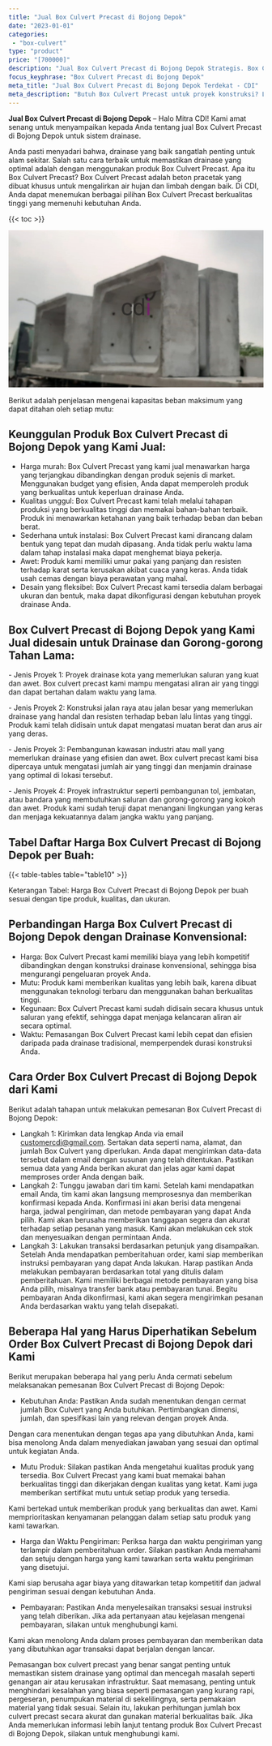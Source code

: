 ```yaml
---
title: "Jual Box Culvert Precast di Bojong Depok"
date: "2023-01-01"
categories:
 - "box-culvert"
type: "product"
price: "[700000]"
description: "Jual Box Culvert Precast di Bojong Depok Strategis. Box Culvert Precast ini menjadi solusi utama dalam proyek pembangunan sebagai bahan infrastruktur yang prima dan berkualitas tinggi. Segera dapatkan informasi detail."
focus_keyphrase: "Box Culvert Precast di Bojong Depok"
meta_title: "Jual Box Culvert Precast di Bojong Depok Terdekat - CDI"
meta_description: "Butuh Box Culvert Precast untuk proyek konstruksi? Layanan profesional kami siap membantu dengan penawaran kompetitif. Segera hubungi kami."
---
```


**Jual Box Culvert Precast di Bojong Depok** – Halo Mitra CDI! Kami amat senang untuk menyampaikan kepada Anda tentang jual Box Culvert Precast di Bojong Depok untuk sistem drainase.

Anda pasti menyadari bahwa, drainase yang baik sangatlah penting untuk alam sekitar. Salah satu cara terbaik untuk memastikan drainase yang optimal adalah dengan menggunakan produk Box Culvert Precast. Apa itu Box Culvert Precast? Box Culvert Precast adalah beton pracetak yang dibuat khusus untuk mengalirkan air hujan dan limbah dengan baik. Di CDI, Anda dapat menemukan berbagai pilihan Box Culvert Precast berkualitas tinggi yang memenuhi kebutuhan Anda.

{{< toc >}}

![Jual Box Culvert Precast di Bojong Depok](/images/box-culvert/box-culvert-06.jpg)

Berikut adalah penjelasan mengenai kapasitas beban maksimum yang dapat ditahan oleh setiap mutu: 

## Keunggulan Produk Box Culvert Precast di Bojong Depok yang Kami Jual:

*   Harga murah: Box Culvert Precast yang kami jual menawarkan harga yang terjangkau dibandingkan dengan produk sejenis di market. Menggunakan budget yang efisien, Anda dapat memperoleh produk yang berkualitas untuk keperluan drainase Anda.
*   Kualitas unggul: Box Culvert Precast kami telah melalui tahapan produksi yang berkualitas tinggi dan memakai bahan-bahan terbaik. Produk ini menawarkan ketahanan yang baik terhadap beban dan beban berat.
*   Sederhana untuk instalasi: Box Culvert Precast kami dirancang dalam bentuk yang tepat dan mudah dipasang. Anda tidak perlu waktu lama dalam tahap instalasi maka dapat menghemat biaya pekerja.
*   Awet: Produk kami memiliki umur pakai yang panjang dan resisten terhadap karat serta kerusakan akibat cuaca yang keras. Anda tidak usah cemas dengan biaya perawatan yang mahal.
*   Desain yang fleksibel: Box Culvert Precast kami tersedia dalam berbagai ukuran dan bentuk, maka dapat dikonfigurasi dengan kebutuhan proyek drainase Anda.

## Box Culvert Precast di Bojong Depok yang Kami Jual didesain untuk Drainase dan Gorong-gorong Tahan Lama:

\- Jenis Proyek 1: Proyek drainase kota yang memerlukan saluran yang kuat dan awet. Box culvert precast kami mampu mengatasi aliran air yang tinggi dan dapat bertahan dalam waktu yang lama.

\- Jenis Proyek 2: Konstruksi jalan raya atau jalan besar yang memerlukan drainase yang handal dan resisten terhadap beban lalu lintas yang tinggi. Produk kami telah didisain untuk dapat mengatasi muatan berat dan arus air yang deras.

\- Jenis Proyek 3: Pembangunan kawasan industri atau mall yang memerlukan drainase yang efisien dan awet. Box culvert precast kami bisa dipercaya untuk mengatasi jumlah air yang tinggi dan menjamin drainase yang optimal di lokasi tersebut.

\- Jenis Proyek 4: Proyek infrastruktur seperti pembangunan tol, jembatan, atau bandara yang membutuhkan saluran dan gorong-gorong yang kokoh dan awet. Produk kami sudah teruji dapat menangani lingkungan yang keras dan menjaga kekuatannya dalam jangka waktu yang panjang.

## Tabel Daftar Harga Box Culvert Precast di Bojong Depok per Buah:

{{< table-tables table="table10" >}}

Keterangan Tabel: Harga Box Culvert Precast di Bojong Depok per buah sesuai dengan tipe produk, kualitas, dan ukuran.

## Perbandingan Harga Box Culvert Precast di Bojong Depok dengan Drainase Konvensional:

*   Harga: Box Culvert Precast kami memiliki biaya yang lebih kompetitif dibandingkan dengan konstruksi drainase konvensional, sehingga bisa mengurangi pengeluaran proyek Anda.
*   Mutu: Produk kami memberikan kualitas yang lebih baik, karena dibuat menggunakan teknologi terbaru dan menggunakan bahan berkualitas tinggi.
*   Kegunaan: Box Culvert Precast kami sudah didisain secara khusus untuk saluran yang efektif, sehingga dapat menjaga kelancaran aliran air secara optimal.
*   Waktu: Pemasangan Box Culvert Precast kami lebih cepat dan efisien daripada pada drainase tradisional, memperpendek durasi konstruksi Anda.

## Cara Order Box Culvert Precast di Bojong Depok dari Kami

Berikut adalah tahapan untuk melakukan pemesanan Box Culvert Precast di Bojong Depok:

*   Langkah 1: Kirimkan data lengkap Anda via email customercdi@gmail.com. Sertakan data seperti nama, alamat, dan jumlah Box Culvert yang diperlukan.
Anda dapat mengirimkan data-data tersebut dalam email dengan susunan yang telah ditentukan. Pastikan semua data yang Anda berikan akurat dan jelas agar kami dapat memproses order Anda dengan baik.
*   Langkah 2: Tunggu jawaban dari tim kami. Setelah kami mendapatkan email Anda, tim kami akan langsung memprosesnya dan memberikan konfirmasi kepada Anda. Konfirmasi ini akan berisi data mengenai harga, jadwal pengiriman, dan metode pembayaran yang dapat Anda pilih.
Kami akan berusaha memberikan tanggapan segera dan akurat terhadap setiap pesanan yang masuk. Kami akan melakukan cek stok dan menyesuaikan dengan permintaan Anda.
*   Langkah 3: Lakukan transaksi berdasarkan petunjuk yang disampaikan. Setelah Anda mendapatkan pemberitahuan order, kami siap memberikan instruksi pembayaran yang dapat Anda lakukan. Harap pastikan Anda melakukan pembayaran berdasarkan total yang ditulis dalam pemberitahuan.
Kami memiliki berbagai metode pembayaran yang bisa Anda pilih, misalnya transfer bank atau pembayaran tunai. Begitu pembayaran Anda dikonfirmasi, kami akan segera mengirimkan pesanan Anda berdasarkan waktu yang telah disepakati.

## Beberapa Hal yang Harus Diperhatikan Sebelum Order Box Culvert Precast di Bojong Depok dari Kami

Berikut merupakan beberapa hal yang perlu Anda cermati sebelum melaksanakan pemesanan Box Culvert Precast di Bojong Depok:

*   Kebutuhan Anda: Pastikan Anda sudah menentukan dengan cermat jumlah Box Culvert yang Anda butuhkan. Pertimbangkan dimensi, jumlah, dan spesifikasi lain yang relevan dengan proyek Anda.

Dengan cara menentukan dengan tegas apa yang dibutuhkan Anda, kami bisa menolong Anda dalam menyediakan jawaban yang sesuai dan optimal untuk kegiatan Anda.
*   Mutu Produk: Silakan pastikan Anda mengetahui kualitas produk yang tersedia. Box Culvert Precast yang kami buat memakai bahan berkualitas tinggi dan dikerjakan dengan kualitas yang ketat. Kami juga memberikan sertifikat mutu untuk setiap produk yang tersedia.

Kami bertekad untuk memberikan produk yang berkualitas dan awet. Kami memprioritaskan kenyamanan pelanggan dalam setiap satu produk yang kami tawarkan.
*   Harga dan Waktu Pengiriman: Periksa harga dan waktu pengiriman yang terlampir dalam pemberitahuan order. Silakan pastikan Anda memahami dan setuju dengan harga yang kami tawarkan serta waktu pengiriman yang disetujui.

Kami siap berusaha agar biaya yang ditawarkan tetap kompetitif dan jadwal pengiriman sesuai dengan kebutuhan Anda.
*   Pembayaran: Pastikan Anda menyelesaikan transaksi sesuai instruksi yang telah diberikan. Jika ada pertanyaan atau kejelasan mengenai pembayaran, silakan untuk menghubungi kami.

Kami akan menolong Anda dalam proses pembayaran dan memberikan data yang dibutuhkan agar transaksi dapat berjalan dengan lancar.

Pemasangan box culvert precast yang benar sangat penting untuk memastikan sistem drainase yang optimal dan mencegah masalah seperti genangan air atau kerusakan infrastruktur. Saat memasang, penting untuk menghindari kesalahan yang biasa seperti pemasangan yang kurang rapi, pergeseran, penumpukan material di sekelilingnya, serta pemakaian material yang tidak sesuai. Selain itu, lakukan perhitungan jumlah box culvert precast secara akurat dan gunakan material berkualitas baik. Jika Anda memerlukan informasi lebih lanjut tentang produk Box Culvert Precast di Bojong Depok, silakan untuk menghubungi kami.